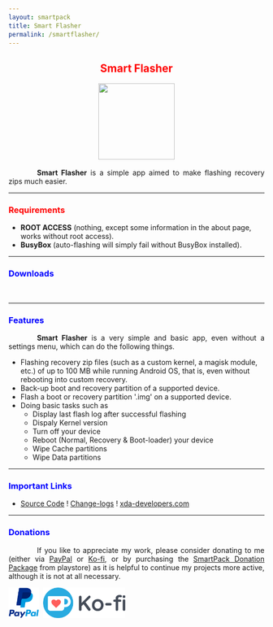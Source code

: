 ```yaml
---
layout: smartpack
title: Smart Flasher
permalink: /smartflasher/
---
```


<style>
    tab1 { padding-left: 4em; }
</style>

<h2 style="color: red; text-align: center">Smart Flasher</h2>

<p style="text-align: center"><img src="https://github.com/SmartPack/SmartFlasher/blob/master/app/src/main/ic_launcher-web.png?raw=true" alt="" width="150" height="150" /></p>

<p style="text-align: justify"><tab1><strong>Smart Flasher</strong> is a simple app aimed to make flashing recovery zips much easier.</tab1></p>

<hr>

<h3 style="color: red">Requirements</h3>

* <strong>ROOT ACCESS</strong> (nothing, except some information in the about page, works without root access).
* <strong>BusyBox</strong> (auto-flashing will simply fail without BusyBox installed).

<hr>

<h3 style="color: blue">Downloads</h3>

<p><a href="https://play.google.com/store/apps/details?id=com.smartpack.smartflasher" target="_blank"><img src="https://play.google.com/intl/en_us/badges/images/generic/en-play-badge.png" alt="" height="60" /></a> <a href="https://github.com/SmartPack/SmartFlasher/blob/master/release/com.smartpack.smartflasher.apk?raw=true" target="_blank"><img src="https://i.ibb.co/q0mdc4Z/get-it-on-github.png" alt="" height="60" /></a></p>

<hr>

<h3 style="color: blue">Features</h3>

<p style="text-align: justify"><tab1><strong>Smart Flasher</strong> is a very simple and basic app, even without a settings menu, which can do the following things.</tab1></p>

* Flashing recovery zip files (such as a custom kernel, a magisk module, etc.) of up to 100 MB while running Android OS, that is, even without rebooting into custom recovery.
* Back-up boot and recovery partition of a supported device.
* Flash a boot or recovery partition '.img' on a supported device.
* Doing basic tasks such as
  * Display last flash log after successful flashing
  * Dispaly Kernel version
  * Turn off your device
  * Reboot (Normal, Recovery & Boot-loader) your device
  * Wipe Cache partitions
  * Wipe Data partitions

<hr>

<h3 style="color: blue">Important Links</h3>

* <a href="https://github.com/SmartPack/SmartFlasher/" target="_blank">Source Code</a> ! <a href="https://raw.githubusercontent.com/SmartPack/SmartFlasher/master/change-logs.md" target="_blank">Change-logs</a> ! <a href="https://forum.xda-developers.com/android/apps-games/app-smart-flasher-t3934438" target="_blank">xda-developers.com</a>

<hr>

<h3 style="color: blue">Donations</h3>

<p style="text-align: justify"><tab1>If you like to appreciate my work, please consider donating to me (either via <a href="https://www.paypal.me/sunilpaulmathew" target="_blank">PayPal</a> or <a href="https://ko-fi.com/sunilpaulmathew" target="_blank">Ko-fi</a>, or by purchasing the <a href="https://play.google.com/store/apps/details?id=com.smartpack.donate" target="_blank">SmartPack Donation Package</a> from playstore) as it is helpful to continue my projects more active, although it is not at all necessary.</tab1></p>

<p><a href="https://www.paypal.me/sunilpaulmathew" target="_blank"><img src="https://github.com/SmartPack/SmartPack.github.io/blob/master/asset/pic005.png?raw=true" alt="" height="60" /></a> <a href="https://play.google.com/store/apps/details?id=com.smartpack.donate" target="_blank"><img src="https://play.google.com/intl/en_us/badges/images/generic/en-play-badge.png" alt="" height="60" /></a> <a href="https://ko-fi.com/sunilpaulmathew" target="_blank"><img src="https://github.com/SmartPack/SmartPack.github.io/blob/master/asset/pic010.png?raw=true" alt="" height="60" /></a></p>
